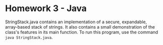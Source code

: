 # Homework 3 - Java
StringStack.java contains an implementation of a secure, expandable, array-based stack of strings. It also contains a small demonstration of the class's features in its main function. To run this program, use the command `java StringStack.java`.
